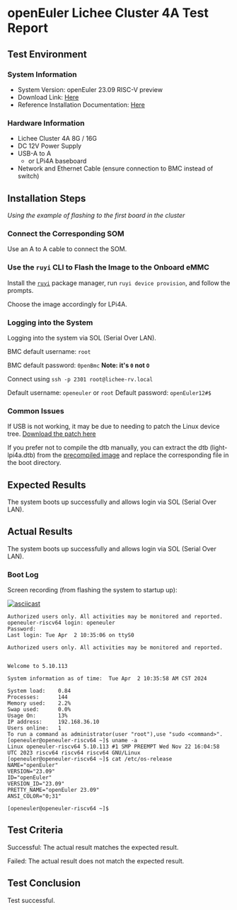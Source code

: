 # openEuler Lichee Cluster 4A Test Report

## Test Environment

### System Information

- System Version: openEuler 23.09 RISC-V preview
- Download Link: [Here](https://mirror.iscas.ac.cn/openeuler-sig-riscv/openEuler-RISC-V/preview/openEuler-23.09-V1-riscv64/lpi4a/)
- Reference Installation Documentation: [Here](https://revyos.github.io/)

### Hardware Information

- Lichee Cluster 4A 8G / 16G
- DC 12V Power Supply
- USB-A to A
    - or LPi4A baseboard
- Network and Ethernet Cable (ensure connection to BMC instead of switch)

## Installation Steps

*Using the example of flashing to the first board in the cluster*

### Connect the Corresponding SOM

Use an A to A cable to connect the SOM.

### Use the `ruyi` CLI to Flash the Image to the Onboard eMMC

Install the [`ruyi`](https://github.com/ruyisdk/ruyi) package manager, run `ruyi device provision`, and follow the prompts.

Choose the image accordingly for LPi4A.

### Logging into the System

Logging into the system via SOL (Serial Over LAN).

BMC default username: `root`

BMC default password: `0penBmc` **Note: it's `0` not `O`**

Connect using `ssh -p 2301 root@lichee-rv.local`

Default username: `openeuler` or `root`
Default password: `openEuler12#$`

### Common Issues

If USB is not working, it may be due to needing to patch the Linux device tree. [Download the patch here](https://dl.sipeed.com/fileList/LICHEE/LicheeCluster4A/04_Firmware/lpi4a/src/linux/0001-arch-riscv-boot-dts-lpi4a-disable-i2c-io-expander-fo.patch)

If you prefer not to compile the dtb manually, you can extract the dtb (light-lpi4a.dtb) from the [precompiled image](https://dl.sipeed.com/shareURL/LICHEE/LicheeCluster4A/04_Firmware/lpi4a/bin) and replace the corresponding file in the boot directory.

## Expected Results

The system boots up successfully and allows login via SOL (Serial Over LAN).

## Actual Results

The system boots up successfully and allows login via SOL (Serial Over LAN).

### Boot Log

Screen recording (from flashing the system to startup up):

[![asciicast](https://asciinema.org/a/PtLMh7Dm2RX3C4RPoTajplYbj.svg)](https://asciinema.org/a/PtLMh7Dm2RX3C4RPoTajplYbj)

```log
Authorized users only. All activities may be monitored and reported.
openeuler-riscv64 login: openeuler
Password: 
Last login: Tue Apr  2 10:35:06 on ttyS0

Authorized users only. All activities may be monitored and reported.


Welcome to 5.10.113

System information as of time:  Tue Apr  2 10:35:58 AM CST 2024

System load:    0.84
Processes:      144
Memory used:    2.2%
Swap used:      0.0%
Usage On:       13%
IP address:     192.168.36.10
Users online:   1
To run a command as administrator(user "root"),use "sudo <command>".
[openeuler@openeuler-riscv64 ~]$ uname -a
Linux openeuler-riscv64 5.10.113 #1 SMP PREEMPT Wed Nov 22 16:04:58 UTC 2023 riscv64 riscv64 riscv64 GNU/Linux
[openeuler@openeuler-riscv64 ~]$ cat /etc/os-release 
NAME="openEuler"
VERSION="23.09"
ID="openEuler"
VERSION_ID="23.09"
PRETTY_NAME="openEuler 23.09"
ANSI_COLOR="0;31"

[openeuler@openeuler-riscv64 ~]$ 

```

## Test Criteria

Successful: The actual result matches the expected result.

Failed: The actual result does not match the expected result.

## Test Conclusion

Test successful.
